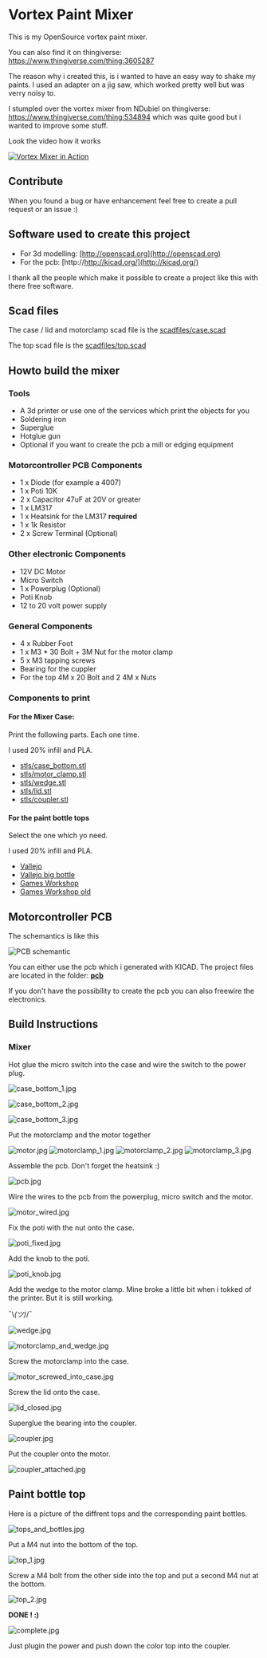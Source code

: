 # Vortex Paint Mixer

This is my OpenSource vortex paint mixer.

You can also find it on thingiverse: https://www.thingiverse.com/thing:3605287

The reason why i created this, is i wanted to have an easy way to shake my paints. I used an adapter on a jig saw, which worked pretty well but was verry noisy to.

I stumpled over the vortex mixer from NDubiel on thingiverse: https://www.thingiverse.com/thing:534894 which was quite good but i wanted to improve some stuff.

Look the video how it works

[![Vortex Mixer in Action](http://img.youtube.com/vi/J79AnS1BsYA/0.jpg)](http://www.youtube.com/watch?v=J79AnS1BsYA "Vortex Mixer in Action")

## Contribute

When you found a bug or have enhancement feel free to create a pull request or an issue :)

## Software used to create this project

* For 3d modelling: [http://openscad.org](http://openscad.org)
* For the pcb: [http://http://kicad.org/](http://kicad.org/)

I thank all the people which make it possible to create a project like this with there free software.

## Scad files

The case / lid and motorclamp scad file is the [scadfiles/case.scad](scadfiles/case.scad)

The top scad file is the [scadfiles/top.scad](scadfiles/top.scad)

## Howto build the mixer

### Tools

  * A 3d printer or use one of the services which print the objects for you
  * Soldering iron
  * Superglue
  * Hotglue gun
  * Optional if you want to create the pcb a mill or edging equipment

### Motorcontroller PCB Components

  * 1 x Diode (for example a 4007)
  * 1 x Poti 10K
  * 2 x Capacitor 47uF at 20V or greater 
  * 1 x LM317
  * 1 x Heatsink for the LM317 **required** 
  * 1 x 1k Resistor
  * 2 x Screw Terminal (Optional) 

### Other electronic Components

  * 12V DC Motor
  * Micro Switch
  * 1 x Powerplug (Optional) 
  * Poti Knob
  * 12 to 20 volt power supply

### General Components

  * 4 x Rubber Foot 
  * 1 x M3 * 30 Bolt + 3M Nut for the motor clamp
  * 5 x M3 tapping screws
  * Bearing for the cuppler
  * For the top 4M x 20 Bolt and 2 4M x Nuts

### Components to print

#### For the Mixer Case:

Print the following parts. Each one time.

I used 20% infill and PLA.

* [stls/case_bottom.stl](stls/case_bottom.stl)
* [stls/motor_clamp.stl](stls/motor_clamp.stl)
* [stls/wedge.stl](stls/wedge.stl)
* [stls/lid.stl](stls/lid.stl)
* [stls/coupler.stl](stls/coupler.stl)

#### For the paint bottle tops

Select the one which yo need.

I used 20% infill and PLA.

* [Vallejo](stls/tops/vallejo_top.stl)
* [Vallejo big bottle](stls/tops/vallejo_big_top.stl)
* [Games Workshop](stls/tops/games_workshop_top.stl)
* [Games Workshop old](stls/tops/games_workshop_old_top.stl)

## Motorcontroller PCB

The schemantics is like this

![PCB schemantic](assets/schemantic.png)

You can either use the pcb which i generated with KICAD. The project files are located in the folder: **[pcb](pcb)**

If you don't have the possibility to create the pcb you can also freewire the electronics.

## Build Instructions

### Mixer

Hot glue the micro switch into the case and wire the switch to the power plug.

![case_bottom_1.jpg](assets/build_images/case_bottom_1.jpg)

![case_bottom_2.jpg](assets/build_images/case_bottom_2.jpg)

![case_bottom_3.jpg](assets/build_images/case_bottom_3.jpg)

Put the motorclamp and the motor together

![motor.jpg](assets/build_images/motor.jpg)
![motorclamp_1.jpg](assets/build_images/motorclamp_1.jpg)
![motorclamp_2.jpg](assets/build_images/motorclamp_2.jpg)
![motorclamp_3.jpg](assets/build_images/motorclamp_3.jpg)

Assemble the pcb. Don't forget the heatsink :)

![pcb.jpg](assets/build_images/pcb.jpg)

Wire the wires to the pcb from the powerplug, micro switch and the motor.

![motor_wired.jpg](assets/build_images/motor_wired.jpg)

Fix the poti with the nut onto the case.

![poti_fixed.jpg](assets/build_images/poti_fixed.jpg)

Add the knob to the poti.

![poti_knob.jpg](assets/build_images/poti_knob.jpg)

Add the wedge to the motor clamp. Mine broke a little bit when i tokked of the printer. But it is still working. 

¯\\_(ツ)_/¯

![wedge.jpg](assets/build_images/wedge.jpg)


![motorclamp_and_wedge.jpg](assets/build_images/motorclamp_and_wedge.jpg)

Screw the motorclamp into the case.

![motor_screwed_into_case.jpg](assets/build_images/motor_screwed_into_case.jpg)

Screw the lid onto the case.

![lid_closed.jpg](assets/build_images/lid_closed.jpg)

Superglue the bearing into the coupler.

![coupler.jpg](assets/build_images/coupler.jpg)

Put the coupler onto the motor.

![coupler_attached.jpg](assets/build_images/coupler_attached.jpg)

## Paint bottle top

Here is a picture of the diffrent tops and the corresponding paint bottles.

![tops_and_bottles.jpg](assets/build_images/tops_and_bottles.jpg)

Put a M4 nut into the bottom of the top.

![top_1.jpg](assets/build_images/top_1.jpg)

Screw a M4 bolt from the other side into the top and put a second M4 nut at the bottom. 

![top_2.jpg](assets/build_images/top_2.jpg)


**DONE ! :)**

![complete.jpg](assets/build_images/complete.jpg)

Just plugin the power and push down the color top into the coupler.


